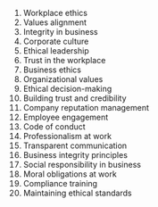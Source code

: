 1. Workplace ethics
2. Values alignment
3. Integrity in business
4. Corporate culture
5. Ethical leadership
6. Trust in the workplace
7. Business ethics
8. Organizational values
9. Ethical decision-making
10. Building trust and credibility
11. Company reputation management
12. Employee engagement
13. Code of conduct
14. Professionalism at work
15. Transparent communication
16. Business integrity principles
17. Social responsibility in business
18. Moral obligations at work
19. Compliance training
20. Maintaining ethical standards
